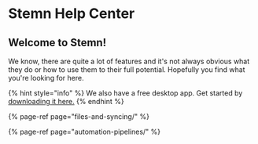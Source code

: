 # Stemn Help Center

## Welcome to Stemn!

We know, there are quite a lot of features and it's not always obvious what they do or how to use them to their full potential. Hopefully you find what you're looking for here.

{% hint style="info" %}
We also have a free desktop app. Get started by [downloading it here.](https://stemn.com/download)
{% endhint %}

{% page-ref page="files-and-syncing/" %}

{% page-ref page="automation-pipelines/" %}

